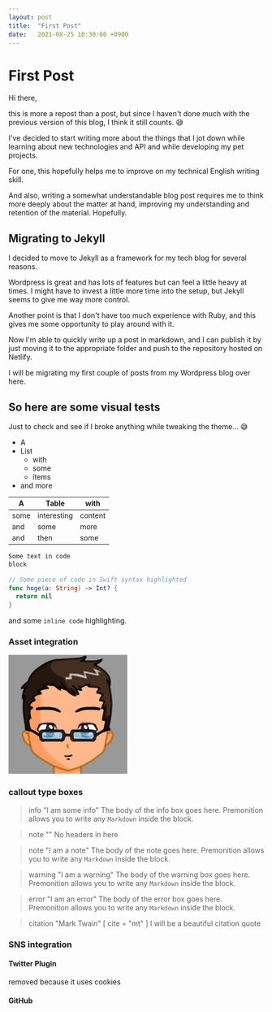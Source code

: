 ```yaml
---
layout: post
title:  "First Post"
date:   2021-08-25 10:30:00 +0900
---
```


# First Post

Hi there,

this is more a repost than a post, but since I haven't done much with the previous version of this blog, I think it still counts. 😅

I've decided to start writing more about the things that I jot down while learning about new technologies and API and while developing my pet projects.  

For one, this hopefully helps me to improve on my technical English writing skill.  

And also, writing a somewhat understandable blog post requires me to think more deeply about the matter at hand, improving my understanding and retention of the material. Hopefully.

## Migrating to Jekyll

I decided to move to Jekyll as a framework for my tech blog for several reasons.

Wordpress is great and has lots of features but can feel a little heavy at times. I might have to invest a little more time into the setup, but Jekyll seems to give me way more control.

Another point is that I don't have too much experience with Ruby, and this gives me some opportunity to play around with it.

Now I'm able to quickly write up a post in markdown, and I can publish it by just moving it to the appropriate folder and push to the repository hosted on Netlify.

I will be migrating my first couple of posts from my Wordpress blog over here.

## So here are some visual tests

Just to check and see if I broke anything while tweaking the theme... 😅

- A 
- List 
  - with
  - some
  - items
- and more

| A    | Table       | with    |
| ---- | ----------- | ------- |
| some | interesting | content |
| and  | some        | more    |
| and  | then        | some    |

```
Some text in code
block
```

```swift
// Some piece of code in Swift syntax highlighted
func hoge(a: String) -> Int? {
  return nil
}
```

and some `inline code` highlighting.

### Asset integration

![imae](/assets/img/avatar.png)

### callout type boxes

> info "I am some info"
> The body of the info box goes here. Premonition allows you to write any `Markdown` inside the block.

> note ""
> No headers in here

> note "I am a note"
> The body of the note goes here. Premonition allows you to write any `Markdown` inside the block.

> warning "I am a warning"
> The body of the warning box goes here. Premonition allows you to write any `Markdown` inside the block.

> error "I am an error"
> The body of the error box goes here. Premonition allows you to write any `Markdown` inside the block.

> citation "Mark Twain" [ cite = "mt" ]
> I will be a beautiful citation quote

### SNS integration

#### Twitter Plugin

removed because it uses cookies

#### GitHub


